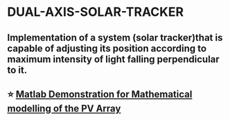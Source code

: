# DUAL-AXIS-SOLAR-TRACKER
Implementation of a system (solar tracker)that is capable of adjusting its position according to maximum intensity of light falling perpendicular to it.
---
        
 ⭐️ [Matlab Demonstration for Mathematical modelling of the PV Array](https://cciitpatna-my.sharepoint.com/:f:/g/personal/aditya_2011mt02_iitp_ac_in/Ekq05U0E7adDq9GNaiMCbakBmDtivQ5LOxdsQgyGpMAQEg?e=Eftsqx) 
      <br><br>
---
